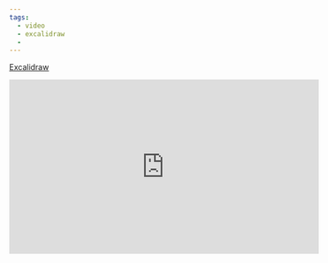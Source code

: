 ```yaml
---
tags: 
  - video
  - excalidraw
  - 
---
```


[Excalidraw](Excalidraw)

<iframe width="560" height="315" src="https://www.youtube.com/embed/JC1E-jeiWhI?si=Tg7wJqbyp-dnCdW_" title="YouTube video player" frameborder="0" allow="accelerometer; autoplay; clipboard-write; encrypted-media; gyroscope; picture-in-picture; web-share" referrerpolicy="strict-origin-when-cross-origin" allowfullscreen></iframe>
